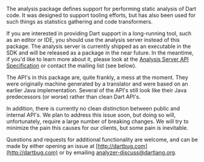 The analysis package defines support for performing static analysis of Dart
code. It was designed to support tooling efforts, but has also been used for
such things as statistics gathering and code transformers.

If you are interested in providing Dart support in a long-running tool, such as
an editor or IDE, you should use the analysis server instead of this package.
The analysis server is currently shipped as an executable in the SDK and will
be released as a package in the near future. In the meantime, if you'd like to
learn more about it, please look at the
[Analysis Server API Specification](http://htmlpreview.github.io/?https://github.com/dart-lang/sdk/blob/master/pkg/analysis_server/doc/api.html)
or contact the mailing list (see below).

The API's in this package are, quite frankly, a mess at the moment. They were
originally machine generated by a translator and were based on an earlier Java
implementation. Several of the API's still look like their Java predecessors
(or worse) rather than clean Dart API's.

In addition, there is currently no clean distinction between public and internal
API's. We plan to address this issue soon, but doing so will, unfortunately,
require a large number of breaking changes. We will try to minimize the pain
this causes for our clients, but some pain is inevitable.

Questions and requests for additional functionality are welcome, and can be made
by either opening an issue at
[http://dartbug.com](http://dartbug.com)
or by emailing
[analyzer-discuss@dartlang.org](https://groups.google.com/a/dartlang.org/forum/#!forum/analyzer-discuss).
